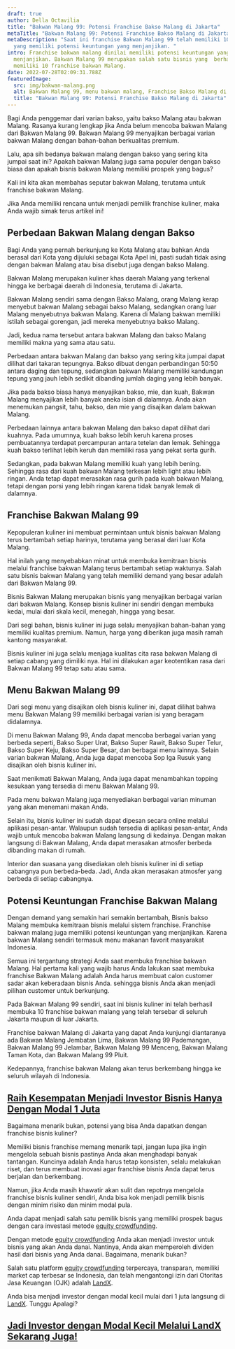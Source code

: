 ```yaml
---
draft: true
author: Della Octavilia
title: "Bakwan Malang 99: Potensi Franchise Bakso Malang di Jakarta"
metaTitle: "Bakwan Malang 99: Potensi Franchise Bakso Malang di Jakarta"
metaDescription: "Saat ini franchise Bakwan Malang 99 telah memiliki 10 cabang
  yang memiliki potensi keuntungan yang menjanjikan. "
intro: Franchise bakwan malang dinilai memiliki potensi keuntungan yang
  menjanjikan. Bakwan Malang 99 merupakan salah satu bisnis yang  berhasil
  memiliki 10 franchise bakwan Malang.
date: 2022-07-28T02:09:31.788Z
featuredImage:
  src: img/bakwan-malang.png
  alt: Bakwan Malang 99, menu bakwan malang, Franchise Bakso Malang di Jakarta
  title: "Bakwan Malang 99: Potensi Franchise Bakso Malang di Jakarta"
---
```

Bagi Anda penggemar dari varian bakso, yaitu bakso Malang atau bakwan Malang. Rasanya kurang lengkap jika Anda belum mencoba bakwan Malang dari Bakwan Malang 99. Bakwan Malang 99 menyajikan berbagai varian bakwan Malang dengan bahan-bahan berkualitas premium.

Lalu, apa sih bedanya bakwan malang dengan bakso yang sering kita jumpai saat ini? Apakah bakwan Malang juga sama populer dengan bakso biasa dan apakah bisnis bakwan Malang memiliki prospek yang bagus?

Kali ini kita akan membahas seputar bakwan Malang, terutama untuk franchise bakwan Malang.

Jika Anda memiliki rencana untuk menjadi pemilik franchise kuliner, maka Anda wajib simak terus artikel ini!

## Perbedaan Bakwan Malang dengan Bakso

Bagi  Anda yang pernah berkunjung ke Kota Malang atau bahkan Anda berasal dari Kota yang dijuluki sebagai Kota Apel ini, pasti sudah tidak asing dengan bakwan Malang atau bisa disebut juga dengan bakso Malang.

Bakwan Malang merupakan kuliner khas daerah Malang yang terkenal hingga ke berbagai daerah di Indonesia, terutama di Jakarta.

Bakwan Malang sendiri sama dengan Bakso Malang, orang Malang kerap menyebut bakwan Malang sebagai bakso Malang, sedangkan orang luar Malang menyebutnya bakwan Malang. Karena di Malang bakwan memiliki istilah sebagai gorengan, jadi mereka menyebutnya bakso Malang.

Jadi, kedua nama tersebut antara bakwan Malang dan bakso Malang memiliki makna yang sama atau satu.

Perbedaan antara bakwan Malang dan bakso yang sering kita jumpai dapat dilihat dari takaran tepungnya. Bakso dibuat dengan perbandingan 50:50 antara daging dan tepung, sedangkan bakwan Malang memiliki kandungan tepung yang jauh lebih sedikit dibanding jumlah daging yang lebih banyak.

Jika pada bakso biasa hanya menyajikan bakso, mie, dan kuah, Bakwan Malang menyajikan lebih banyak aneka isian di dalamnya. Anda akan menemukan pangsit, tahu, bakso, dan mie yang disajikan dalam bakwan Malang.

Perbedaan lainnya antara bakwan Malang dan bakso dapat dilihat dari kuahnya. Pada umumnya, kuah bakso lebih keruh karena proses pembuatannya terdapat percampuran antara tetelan dan lemak. Sehingga kuah bakso terlihat lebih keruh dan memiliki rasa yang pekat serta gurih.

Sedangkan, pada bakwan Malang memiliki kuah yang lebih bening. Sehingga rasa dari kuah bakwan Malang terkesan lebih light atau lebih ringan. Anda tetap dapat merasakan rasa gurih pada kuah bakwan Malang, tetapi dengan porsi yang lebih ringan karena tidak banyak lemak di dalamnya.

## Franchise Bakwan Malang 99

Kepopuleran kuliner ini membuat permintaan untuk bisnis bakwan Malang terus bertambah setiap harinya, terutama yang berasal dari luar Kota Malang.

Hal inilah yang menyebabkan minat untuk membuka kemitraan bisnis melalui franchise bakwan Malang terus bertambah setiap waktunya. Salah satu bisnis bakwan Malang yang telah memiliki demand yang besar adalah dari Bakwan Malang 99. 

Bisnis Bakwan Malang merupakan bisnis yang menyajikan berbagai varian dari bakwan Malang. Konsep bisnis kuliner ini sendiri dengan membuka kedai, mulai dari skala kecil, menegah, hingga yang besar.

Dari segi bahan, bisnis kuliner ini juga selalu menyajikan bahan-bahan yang memiliki kualitas premium. Namun, harga yang diberikan juga masih ramah kantong masyarakat.

Bisnis kuliner ini juga selalu menjaga kualitas cita rasa bakwan Malang di setiap cabang yang dimiliki nya. Hal ini dilakukan agar keotentikan rasa dari Bakwan Malang 99 tetap satu atau sama.

## Menu Bakwan Malang 99

Dari segi menu yang disajikan oleh bisnis kuliner ini, dapat dilihat bahwa menu Bakwan Malang 99 memiliki berbagai varian isi yang beragam didalamnya.

Di menu Bakwan Malang 99, Anda dapat mencoba berbagai varian yang berbeda seperti, Bakso Super Urat, Bakso Super Rawit, Bakso Super Telur, Bakso Super Keju, Bakso Super Besar, dan berbagai menu lainnya. Selain varian bakwan Malang, Anda juga dapat mencoba Sop Iga Rusuk yang disajikan oleh bisnis kuliner ini.

Saat menikmati Bakwan Malang, Anda juga dapat menambahkan topping kesukaan yang tersedia di menu Bakwan Malang 99.

Pada menu bakwan Malang juga menyediakan berbagai varian minuman yang akan menemani makan Anda.

Selain itu, bisnis kuliner ini sudah dapat dipesan secara online melalui aplikasi pesan-antar. Walaupun sudah tersedia di aplikasi pesan-antar, Anda wajib untuk mencoba bakwan Malang langsung di kedainya. Dengan makan langsung di Bakwan Malang, Anda dapat merasakan atmosfer berbeda dibanding makan di rumah.

Interior dan suasana yang disediakan oleh bisnis kuliner ini di setiap cabangnya pun berbeda-beda. Jadi, Anda akan merasakan atmosfer yang berbeda di setiap cabangnya.

## Potensi Keuntungan Franchise Bakwan Malang 

Dengan demand yang semakin hari semakin bertambah, Bisnis bakso Malang membuka kemitraan bisnis melalui sistem franchise. Franchise bakwan malang juga memiliki potensi keuntungan yang menjanjikan. Karena bakwan Malang sendiri termasuk menu makanan favorit masyarakat Indonesia.

Semua ini tergantung strategi Anda saat membuka franchise bakwan Malang. Hal pertama kali yang wajib harus Anda lakukan saat membuka franchise Bakwan Malang adalah Anda harus membuat calon customer sadar akan keberadaan bisnis Anda. sehingga bisnis Anda akan menjadi pilihan customer untuk berkunjung.

Pada Bakwan Malang 99 sendiri, saat ini bisnis kuliner ini telah berhasil membuka 10 franchise bakwan malang yang telah tersebar di seluruh Jakarta maupun di luar Jakarta. 

Franchise bakwan Malang di Jakarta yang dapat Anda kunjungi diantaranya ada  Bakwan Malang Jembatan Lima, Bakwan Malang 99 Pademangan, Bakwan Malang 99 Jelambar, Bakwan Malang 99 Menceng, Bakwan Malang Taman Kota, dan Bakwan Malang 99 Pluit.

Kedepannya, franchise bakwan Malang akan terus berkembang hingga ke seluruh wilayah di Indonesia.

## [Raih Kesempatan Menjadi Investor Bisnis Hanya Dengan Modal 1 Juta](https://landx.id/project/?utm_source=Blog&utm_medium=organic+keyword&utm_campaign=blog&utm_id=Blog)

Bagaimana menarik bukan, potensi yang bisa Anda dapatkan dengan franchise bisnis kuliner?

Memiliki bisnis franchise memang menarik tapi, jangan lupa jika ingin mengelola sebuah bisnis pastinya Anda akan menghadapi banyak tantangan. Kuncinya adalah Anda harus tetap konsisten, selalu melakukan riset, dan terus membuat inovasi agar franchise bisnis Anda dapat terus berjalan dan berkembang.

Namun, jika Anda masih khawatir akan sulit dan repotnya mengelola franchise bisnis kuliner sendiri, Anda bisa kok menjadi pemilik bisnis dengan minim risiko dan minim modal pula.

Anda dapat menjadi salah satu pemilik bisnis yang memiliki prospek bagus dengan cara investasi metode [equity crowdfunding](https://landx.id/project/?utm_source=Blog&utm_medium=organic+keyword&utm_campaign=blog&utm_id=Blog).

Dengan metode [equity crowdfunding](https://landx.id/project/?utm_source=Blog&utm_medium=organic+keyword&utm_campaign=blog&utm_id=Blog) Anda akan menjadi investor untuk bisnis yang akan Anda danai. Nantinya, Anda akan memperoleh dividen hasil dari bisnis yang Anda danai. Bagaimana, menarik bukan?

Salah satu platform [equity crowdfunding](https://landx.id/project/?utm_source=Blog&utm_medium=organic+keyword&utm_campaign=blog&utm_id=Blog) terpercaya, transparan, memiliki market cap terbesar se Indonesia, dan telah mengantongi izin dari Otoritas Jasa Keuangan (OJK) adalah [LandX](https://landx.id/project/?utm_source=Blog&utm_medium=organic+keyword&utm_campaign=blog&utm_id=Blog).

Anda bisa menjadi investor dengan modal kecil mulai dari 1 juta langsung di [LandX](https://landx.id/project/?utm_source=Blog&utm_medium=organic+keyword&utm_campaign=blog&utm_id=Blog). Tunggu Apalagi? 

## [Jadi Investor dengan Modal Kecil Melalui LandX Sekarang Juga!](https://landx.id/project/?utm_source=Blog&utm_medium=organic+keyword&utm_campaign=blog&utm_id=Blog)
